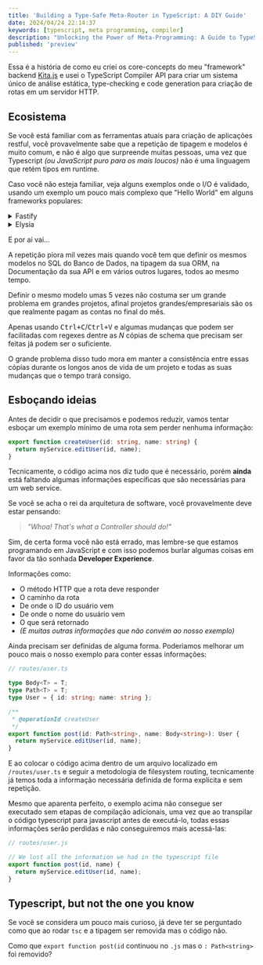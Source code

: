 ```yaml
---
title: 'Building a Type-Safe Meta-Router in TypeScript: A DIY Guide'
date: 2024/04/24 22:14:37
keywords: [typescript, meta programming, compiler]
description: "Unlocking the Power of Meta-Programming: A Guide to TypeScript's Compiler API"
published: 'preview'
---
```


Essa é a história de como eu criei os core-concepts do meu "framework" backend [Kita.js](https://kita.js.org) e usei o TypeScript Compiler API para criar um sistema único de análise estática, type-checking e code generation para criação de rotas em um servidor HTTP.

## Ecosistema

Se você está familiar com as ferramentas atuais para criação de aplicações restful, você provavelmente sabe que a repetição de tipagem e modelos é muito comum, e não é algo que surpreende muitas pessoas, uma vez que Typescript _(ou JavaScript puro para os mais loucos)_ não é uma linguagem que retém tipos em runtime.

Caso você não esteja familiar, veja alguns exemplos onde o I/O é validado, usando um exemplo um pouco mais complexo que "Hello World" em alguns frameworks populares:

<details>
  <summary>Fastify</summary>

```ts
// You can also use github.com/fastify/fastify-type-provider-typebox but
// that's not out of the box
app.post(
  '/user/:id',
  {
    schema: {
      params: {
        type: 'object',
        properties: {
          id: { type: 'string' }
        }
      },
      body: {
        type: 'object',
        properties: {
          name: { type: 'string' }
        }
      },
      response: {
        200: {
          type: 'object',
          properties: {
            id: { type: 'string' },
            name: { type: 'string' }
          }
        }
      }
    }
  },
  async (req, res) => {
    return myService.editUser(req.params.id, req.body);
  }
);
```

</details>

<details>
  <summary>Elysia</summary>

```ts
elysia.get(
  '/user/:id',
  async () => {
    return myService.editUser(req.params.id, req.body);
  },
  {
    params: t.Object({
      id: t.Numeric()
    }),
    body: t.Object({
      name: t.String()
    }),
    response: t.Object({
      id: t.String(),
      name: t.String()
    })
  }
);
```

</details>

E por aí vai...

A repetição piora mil vezes mais quando você tem que definir os mesmos modelos no SQL do Banco de Dados, na tipagem da sua ORM, na Documentação da sua API e em vários outros lugares, todos ao mesmo tempo.

Definir o mesmo modelo umas 5 vezes não costuma ser um grande problema em grandes projetos, afinal projetos grandes/empresariais são os que realmente pagam as contas no final do mês.

Apenas usando <kbd>Ctrl+C</kbd>/<kbd>Ctrl+V</kbd> e algumas mudanças que podem ser facilitadas com regexes dentre as _N_ cópias de schema que precisam ser feitas já podem ser o suficiente.

O grande problema disso tudo mora em manter a consistência entre essas cópias durante os longos anos de vida de um projeto e todas as suas mudanças que o tempo trará consigo.

## Esboçando ideias

Antes de decidir o que precisamos e podemos reduzir, vamos tentar esboçar um exemplo mínimo de uma rota sem perder nenhuma informação:

```ts
export function createUser(id: string, name: string) {
  return myService.editUser(id, name);
}
```

Tecnicamente, o código acima nos diz tudo que é necessário, porém **ainda** está faltando algumas informações específicas que são necessárias para um web service.

Se você se acha o rei da arquitetura de software, você provavelmente deve estar pensando:

> _"Whoa! That's what a Controller should do!"_

Sim, de certa forma você não está errado, mas lembre-se que estamos programando em JavaScript e com isso podemos burlar algumas coisas em favor da tão sonhada **Developer Experience**.

Informações como:

- O método HTTP que a rota deve responder
- O caminho da rota
- De onde o ID do usuário vem
- De onde o nome do usuário vem
- O que será retornado
- _(E muitas outras informações que não convém ao nosso exemplo)_

Ainda precisam ser definidas de alguma forma. Poderiamos melhorar um pouco mais o nosso exemplo para conter essas informações:

```ts
// routes/user.ts

type Body<T> = T;
type Path<T> = T;
type User = { id: string; name: string };

/**
 * @operationId createUser
 */
export function post(id: Path<string>, name: Body<string>): User {
  return myService.editUser(id, name);
}
```

E ao colocar o código acima dentro de um arquivo localizado em `/routes/user.ts` e seguir a metodologia de filesystem routing, tecnicamente já temos toda a informação necessária definida de forma explícita e sem repetição.

Mesmo que aparenta perfeito, o exemplo acima não consegue ser executado sem etapas de compilação adicionais, uma vez que ao transpilar o código typescript para javascript antes de executá-lo, todas essas informações serão perdidas e não conseguiremos mais acessá-las:

```js
// routes/user.js

// We lost all the information we had in the typescript file
export function post(id, name) {
  return myService.editUser(id, name);
}
```

## Typescript, but not the one you know

Se você se considera um pouco mais curioso, já deve ter se perguntado como que ao rodar `tsc` e a tipagem ser removida mas o código não.

Como que `export function post(id` continuou no `.js` mas o `: Path<string>` foi removido?
